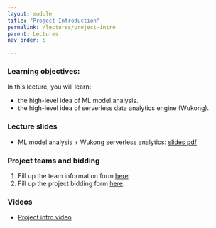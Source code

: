 ```yaml
---
layout: module
title: "Project Introduction"
permalink: /lectures/project-intro
parent: Lectures
nav_order: 5

---
```


### Learning objectives:

In this lecture, you will learn:

* the high-level idea of ML model analysis.
* the high-level idea of serverless data analytics engine (Wukong).


### Lecture slides

* ML model analysis + Wukong serverless analytics: [slides pdf](https://edstem.org/us/courses/32938/discussion/2632198)



### Project teams and bidding

1. Fill up the team information form [here](https://forms.gle/6rmbxbSYjBDcD7GMA).
2. Fill up the project bidding form [here](https://forms.gle/3bzFsR3P6mujRkmV8).



### Videos

* [Project intro video](https://edstem.org/us/courses/32938/discussion/2632239)



